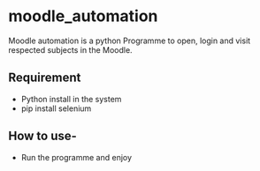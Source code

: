 # moodle_automation
Moodle automation is a python Programme to open, login and visit respected subjects in the Moodle.
## Requirement
- Python install in the system
- pip install selenium 
## How to use-
- Run the programme and enjoy

